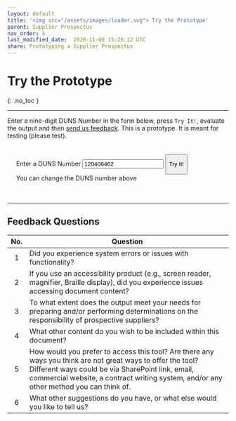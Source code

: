 ```yaml
---
layout: default
title: '<img src="/assets/images/loader.svg"> Try the Prototype'
parent: Supplier Prospectus
nav_order: 4
last_modified_date:  2020-11-08 15:26:12 UTC
share: Prototyping a Supplier Prospectus
---
```


# Try the Prototype
{: .no_toc }

---

Enter a nine-digit DUNS Number in the form below, press `Try It!`, evaluate the
output and then [send us feedback](mailto:anita.naylor@nps.edu).  This is a
prototype. It is meant for testing (please test).

<div style="padding:20px;"> <form action="https://prospector.lunella.io/jobs/"
method="post" class="boilerform" target="_blank"> <div class="c-form__row">
<label class="c-label" for="duns" style="font-weight:normal;">Enter a DUNS
Number</label> <input class="c-input-field text-purple-200" type="text"
id="duns" name="duns" pattern="[0-9]{9}" value="120406462" title="Must contain
exactly nine digits" required> <button type="submit" class="btn btn-primary
fs-5" style="height:46px;vertical-align:middle;line-height:1.1">Try
It!</button><br/> <span class="text-grey-dk-000"><i class="fa
fa-info-circle"></i> You can change the DUNS number above</span> </div> </form>
</div>

---

## Feedback Questions

| No.   | Question                                                    |
|:-:|-----------------------------------------------------------------|
| 1 | Did you experience system errors or issues with functionality?  |
| 2 | If you use an accessibility product (e.g., screen reader, magnifier, Braille display), did you experience issues accessing document content?  |
| 3 | To what extent does the output meet your needs for preparing and/or performing determinations on the responsibility of prospective suppliers? | 
| 4 | What other content do you wish to be included within this document? |
| 5 | How would you prefer to access this tool? Are there any ways you think are not great ways to offer the tool? Different ways could be via SharePoint link, email, commercial website, a contract writing system, and/or any other method you can think of. |
| 6 | What other suggestions do you have, or what else would you like to tell us? |
